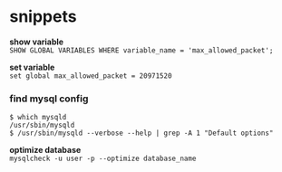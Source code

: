 snippets
========



**show variable**  
`SHOW GLOBAL VARIABLES WHERE variable_name = 'max_allowed_packet';`

**set variable**  
`set global max_allowed_packet = 20971520`


### find mysql config
```
$ which mysqld
/usr/sbin/mysqld
$ /usr/sbin/mysqld --verbose --help | grep -A 1 "Default options"
```

**optimize database**  
`mysqlcheck -u user -p --optimize database_name`
